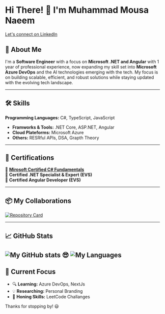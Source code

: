 # Hi There! 👋 I'm Muhammad Mousa Naeem  

[Let's connect on LinkedIn](https://linkedin.com/in/muhammad-mousa-naeem)

## 🚀 About Me
I'm a **Software Engineer** with a focus on **Microsoft .NET and Angular** with 1 year of professional experience, now expanding my skill set into **Microsoft Azure DevOps** and the AI technologies emerging with the tech. My focus is on building scalable, efficient, and robust solutions while staying updated with the evolving tech landscape.

---

## 🛠️ Skills  

**Programming Languages:** C#, TypeScript, JavaScript   
- **Framworks & Tools:** .NET Core, ASP.NET, Angular  
- **Cloud Plateforms:** Microsoft Azure   
- **Others:** RESRful APIs, DSA, Grapth Theory  
---

## 📜 Certifications

🏅 [**Mirosoft Certified C# Fundamentals**](https://devblogs.microsoft.com/dotnet/announcing-foundational-csharp-certification/?wt.mc_id=studentamb_437139)  
🏅 **Certified .NET Specialist & Expert (EVS)**  
🏅 **Certified Angular Developer (EVS)**  

---

 ## 📦 My Collaborations
[![Repository Card](https://github-readme-stats.vercel.app/api/pin/?username=ZU3AIRE&repo=mark-me&theme=radical)](https://github.com/ZU3AIRE/mark-me)

---

## 📈 GitHub Stats  

![My GitHub stats 😎](https://github-readme-stats.vercel.app/api?username=muhammad-mousa&show_icons=true&theme=radical&cache_seconds=20)
![My Languages](https://github-readme-stats.vercel.app/api/top-langs/?username=muhammad-mousa&layout=compact&theme=radical)
---

## 🎯 Current Focus 

- 🔍 **Learning:** Azure DevOps, NextJs
- 💡 **Researching:** Personal Branding
- 🔧 **Honing Skills:** LeetCode Challanges 

Thanks for stopping by! 😃
